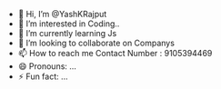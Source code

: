 - 👋 Hi, I’m @YashKRajput
- 👀 I’m interested in Coding..
- 🌱 I’m currently learning Js
- 💞️ I’m looking to collaborate on Companys
- 📫 How to reach me Contact Number : 9105394469
- 😄 Pronouns: ...
- ⚡ Fun fact: ...

<!---
YashKRajput/YashKRajput is a ✨ special ✨ repository because its `README.md` (this file) appears on your GitHub profile.
You can click the Preview link to take a look at your changes.
--->
